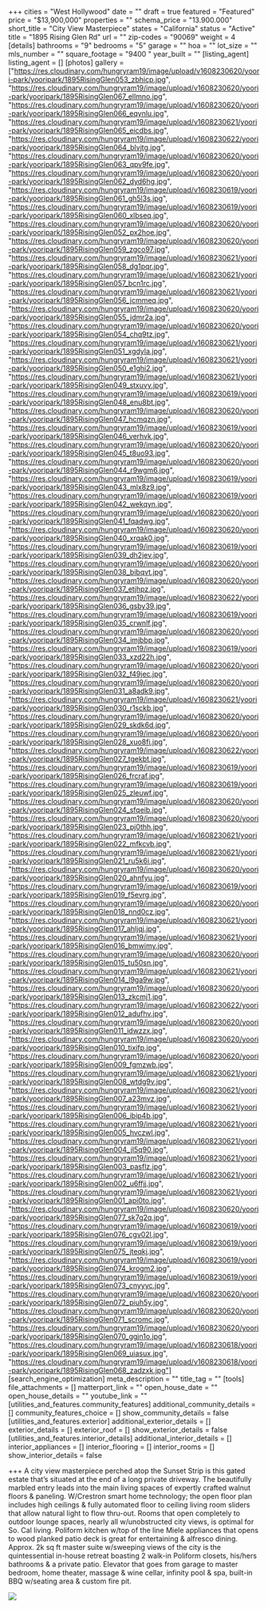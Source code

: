 +++
cities = "West Hollywood"
date = ""
draft = true
featured = "Featured"
price = "$13,900,000"
properties = ""
schema_price = "13.900.000"
short_title = "City View Masterpiece"
states = "California"
status = "Active"
title = "1895 Rising Glen Rd"
url = ""
zip-codes = "90069"
weight = 4
[details]
bathrooms = "9"
bedrooms = "5"
garage = ""
hoa = ""
lot_size = ""
mls_number = ""
square_footage = "9400 "
year_built = ""
[listing_agent]
listing_agent = []
[photos]
gallery = ["https://res.cloudinary.com/hungryram19/image/upload/v1608230620/yoori-park/yooripark/1895RisingGlen053_zbhicp.jpg", "https://res.cloudinary.com/hungryram19/image/upload/v1608230620/yoori-park/yooripark/1895RisingGlen067_ellmno.jpg", "https://res.cloudinary.com/hungryram19/image/upload/v1608230620/yoori-park/yooripark/1895RisingGlen066_eqynlu.jpg", "https://res.cloudinary.com/hungryram19/image/upload/v1608230621/yoori-park/yooripark/1895RisingGlen065_eicdbs.jpg", "https://res.cloudinary.com/hungryram19/image/upload/v1608230622/yoori-park/yooripark/1895RisingGlen064_blvjtg.jpg", "https://res.cloudinary.com/hungryram19/image/upload/v1608230620/yoori-park/yooripark/1895RisingGlen063_qpv9fe.jpg", "https://res.cloudinary.com/hungryram19/image/upload/v1608230620/yoori-park/yooripark/1895RisingGlen062_dyd6hg.jpg", "https://res.cloudinary.com/hungryram19/image/upload/v1608230619/yoori-park/yooripark/1895RisingGlen061_gh5l3s.jpg", "https://res.cloudinary.com/hungryram19/image/upload/v1608230619/yoori-park/yooripark/1895RisingGlen060_xlbseq.jpg", "https://res.cloudinary.com/hungryram19/image/upload/v1608230620/yoori-park/yooripark/1895RisingGlen052_px2hoe.jpg", "https://res.cloudinary.com/hungryram19/image/upload/v1608230620/yoori-park/yooripark/1895RisingGlen059_zgco97.jpg", "https://res.cloudinary.com/hungryram19/image/upload/v1608230621/yoori-park/yooripark/1895RisingGlen058_dg1pqr.jpg", "https://res.cloudinary.com/hungryram19/image/upload/v1608230621/yoori-park/yooripark/1895RisingGlen057_bcn1rc.jpg", "https://res.cloudinary.com/hungryram19/image/upload/v1608230621/yoori-park/yooripark/1895RisingGlen056_jcmmeq.jpg", "https://res.cloudinary.com/hungryram19/image/upload/v1608230620/yoori-park/yooripark/1895RisingGlen055_jdmr2a.jpg", "https://res.cloudinary.com/hungryram19/image/upload/v1608230620/yoori-park/yooripark/1895RisingGlen054_chq9tz.jpg", "https://res.cloudinary.com/hungryram19/image/upload/v1608230621/yoori-park/yooripark/1895RisingGlen051_xgdyla.jpg", "https://res.cloudinary.com/hungryram19/image/upload/v1608230621/yoori-park/yooripark/1895RisingGlen050_e1ghi2.jpg", "https://res.cloudinary.com/hungryram19/image/upload/v1608230621/yoori-park/yooripark/1895RisingGlen049_stxuvy.jpg", "https://res.cloudinary.com/hungryram19/image/upload/v1608230619/yoori-park/yooripark/1895RisingGlen048_enu8bt.jpg", "https://res.cloudinary.com/hungryram19/image/upload/v1608230620/yoori-park/yooripark/1895RisingGlen047_hcmqzn.jpg", "https://res.cloudinary.com/hungryram19/image/upload/v1608230619/yoori-park/yooripark/1895RisingGlen046_verhvk.jpg", "https://res.cloudinary.com/hungryram19/image/upload/v1608230620/yoori-park/yooripark/1895RisingGlen045_t8uo93.jpg", "https://res.cloudinary.com/hungryram19/image/upload/v1608230620/yoori-park/yooripark/1895RisingGlen044_r9wgm6.jpg", "https://res.cloudinary.com/hungryram19/image/upload/v1608230619/yoori-park/yooripark/1895RisingGlen043_mlx8z9.jpg", "https://res.cloudinary.com/hungryram19/image/upload/v1608230619/yoori-park/yooripark/1895RisingGlen042_wekqyn.jpg", "https://res.cloudinary.com/hungryram19/image/upload/v1608230620/yoori-park/yooripark/1895RisingGlen041_fqadwg.jpg", "https://res.cloudinary.com/hungryram19/image/upload/v1608230620/yoori-park/yooripark/1895RisingGlen040_xrqak0.jpg", "https://res.cloudinary.com/hungryram19/image/upload/v1608230619/yoori-park/yooripark/1895RisingGlen039_dh2jev.jpg", "https://res.cloudinary.com/hungryram19/image/upload/v1608230620/yoori-park/yooripark/1895RisingGlen038_bibqvt.jpg", "https://res.cloudinary.com/hungryram19/image/upload/v1608230620/yoori-park/yooripark/1895RisingGlen037_etjhpz.jpg", "https://res.cloudinary.com/hungryram19/image/upload/v1608230622/yoori-park/yooripark/1895RisingGlen036_gsby39.jpg", "https://res.cloudinary.com/hungryram19/image/upload/v1608230619/yoori-park/yooripark/1895RisingGlen035_crwnlf.jpg", "https://res.cloudinary.com/hungryram19/image/upload/v1608230620/yoori-park/yooripark/1895RisingGlen034_imjbbp.jpg", "https://res.cloudinary.com/hungryram19/image/upload/v1608230619/yoori-park/yooripark/1895RisingGlen033_xzd22h.jpg", "https://res.cloudinary.com/hungryram19/image/upload/v1608230620/yoori-park/yooripark/1895RisingGlen032_f49jec.jpg", "https://res.cloudinary.com/hungryram19/image/upload/v1608230620/yoori-park/yooripark/1895RisingGlen031_a8adk9.jpg", "https://res.cloudinary.com/hungryram19/image/upload/v1608230621/yoori-park/yooripark/1895RisingGlen030_r1sckb.jpg", "https://res.cloudinary.com/hungryram19/image/upload/v1608230620/yoori-park/yooripark/1895RisingGlen029_skdk6d.jpg", "https://res.cloudinary.com/hungryram19/image/upload/v1608230620/yoori-park/yooripark/1895RisingGlen028_xuo8fi.jpg", "https://res.cloudinary.com/hungryram19/image/upload/v1608230622/yoori-park/yooripark/1895RisingGlen027_tgekbt.jpg", "https://res.cloudinary.com/hungryram19/image/upload/v1608230619/yoori-park/yooripark/1895RisingGlen026_frcraf.jpg", "https://res.cloudinary.com/hungryram19/image/upload/v1608230619/yoori-park/yooripark/1895RisingGlen025_zleuwf.jpg", "https://res.cloudinary.com/hungryram19/image/upload/v1608230620/yoori-park/yooripark/1895RisingGlen024_sfqeib.jpg", "https://res.cloudinary.com/hungryram19/image/upload/v1608230620/yoori-park/yooripark/1895RisingGlen023_pj0thh.jpg", "https://res.cloudinary.com/hungryram19/image/upload/v1608230621/yoori-park/yooripark/1895RisingGlen022_mfkcvb.jpg", "https://res.cloudinary.com/hungryram19/image/upload/v1608230621/yoori-park/yooripark/1895RisingGlen021_ru5k6i.jpg", "https://res.cloudinary.com/hungryram19/image/upload/v1608230620/yoori-park/yooripark/1895RisingGlen020_ahnfyu.jpg", "https://res.cloudinary.com/hungryram19/image/upload/v1608230619/yoori-park/yooripark/1895RisingGlen019_f5evrg.jpg", "https://res.cloudinary.com/hungryram19/image/upload/v1608230620/yoori-park/yooripark/1895RisingGlen018_nnd0cz.jpg", "https://res.cloudinary.com/hungryram19/image/upload/v1608230621/yoori-park/yooripark/1895RisingGlen017_ahljqj.jpg", "https://res.cloudinary.com/hungryram19/image/upload/v1608230621/yoori-park/yooripark/1895RisingGlen016_bmwimy.jpg", "https://res.cloudinary.com/hungryram19/image/upload/v1608230620/yoori-park/yooripark/1895RisingGlen015_tu50sn.jpg", "https://res.cloudinary.com/hungryram19/image/upload/v1608230621/yoori-park/yooripark/1895RisingGlen014_l9ga9w.jpg", "https://res.cloudinary.com/hungryram19/image/upload/v1608230620/yoori-park/yooripark/1895RisingGlen013_zkcmj1.jpg", "https://res.cloudinary.com/hungryram19/image/upload/v1608230622/yoori-park/yooripark/1895RisingGlen012_adufhv.jpg", "https://res.cloudinary.com/hungryram19/image/upload/v1608230620/yoori-park/yooripark/1895RisingGlen011_idwzzx.jpg", "https://res.cloudinary.com/hungryram19/image/upload/v1608230620/yoori-park/yooripark/1895RisingGlen010_tixifp.jpg", "https://res.cloudinary.com/hungryram19/image/upload/v1608230620/yoori-park/yooripark/1895RisingGlen009_fgmzwb.jpg", "https://res.cloudinary.com/hungryram19/image/upload/v1608230621/yoori-park/yooripark/1895RisingGlen008_wtdg9v.jpg", "https://res.cloudinary.com/hungryram19/image/upload/v1608230621/yoori-park/yooripark/1895RisingGlen007_a23mvz.jpg", "https://res.cloudinary.com/hungryram19/image/upload/v1608230621/yoori-park/yooripark/1895RisingGlen006_ibip4b.jpg", "https://res.cloudinary.com/hungryram19/image/upload/v1608230621/yoori-park/yooripark/1895RisingGlen005_hvczwl.jpg", "https://res.cloudinary.com/hungryram19/image/upload/v1608230621/yoori-park/yooripark/1895RisingGlen004_jl5q90.jpg", "https://res.cloudinary.com/hungryram19/image/upload/v1608230621/yoori-park/yooripark/1895RisingGlen003_pasflz.jpg", "https://res.cloudinary.com/hungryram19/image/upload/v1608230621/yoori-park/yooripark/1895RisingGlen002_u6ffjj.jpg", "https://res.cloudinary.com/hungryram19/image/upload/v1608230621/yoori-park/yooripark/1895RisingGlen001_api0to.jpg", "https://res.cloudinary.com/hungryram19/image/upload/v1608230620/yoori-park/yooripark/1895RisingGlen077_sk7g2q.jpg", "https://res.cloudinary.com/hungryram19/image/upload/v1608230619/yoori-park/yooripark/1895RisingGlen076_cgv02l.jpg", "https://res.cloudinary.com/hungryram19/image/upload/v1608230619/yoori-park/yooripark/1895RisingGlen075_jteqkj.jpg", "https://res.cloudinary.com/hungryram19/image/upload/v1608230619/yoori-park/yooripark/1895RisingGlen074_krogm2.jpg", "https://res.cloudinary.com/hungryram19/image/upload/v1608230619/yoori-park/yooripark/1895RisingGlen073_cnyyyc.jpg", "https://res.cloudinary.com/hungryram19/image/upload/v1608230620/yoori-park/yooripark/1895RisingGlen072_piuh5y.jpg", "https://res.cloudinary.com/hungryram19/image/upload/v1608230620/yoori-park/yooripark/1895RisingGlen071_scromc.jpg", "https://res.cloudinary.com/hungryram19/image/upload/v1608230620/yoori-park/yooripark/1895RisingGlen070_ggjn1o.jpg", "https://res.cloudinary.com/hungryram19/image/upload/v1608230618/yoori-park/yooripark/1895RisingGlen069_uiasux.jpg", "https://res.cloudinary.com/hungryram19/image/upload/v1608230618/yoori-park/yooripark/1895RisingGlen068_zadzxk.jpg"]
[search_engine_optimization]
meta_description = ""
title_tag = ""
[tools]
file_attachments = []
matterport_link = ""
open_house_date = ""
open_house_details = ""
youtube_link = ""
[utilities_and_features.community_features]
additional_community_details = []
community_features_choice = []
show_community_details = false
[utilities_and_features.exterior]
additional_exterior_details = []
exterior_details = []
exterior_roof = []
show_exterior_details = false
[utilities_and_features.interior_details]
additional_interior_details = []
interior_appliances = []
interior_flooring = []
interior_rooms = []
show_interior_details = false

+++
A city view masterpiece perched atop the Sunset Strip is this gated estate that’s situated at the end of a long private driveway. The beautifully marbled entry leads into the main living spaces of expertly crafted walnut floors & paneling. W/Crestron smart home technology; the open floor plan includes high ceilings & fully automated floor to ceiling living room sliders that allow natural light to flow thru-out. Rooms that open completely to outdoor lounge spaces, nearly all w/unobstructed city views, is optimal for So. Cal living. Poliform kitchen w/top of the line Miele appliances that opens to wood planked patio deck is great for entertaining & alfresco dining. Approx. 2k sq ft master suite w/sweeping views of the city is the quintessential in-house retreat boasting 2 walk-in Poliform closets, his/hers bathrooms & a private patio. Elevator that goes from garage to master bedroom, home theater, massage & wine cellar, infinity pool & spa, built-in BBQ w/seating area & custom fire pit.

  
![](https://res.cloudinary.com/hungryram19/image/upload/v1608162411/yoori-park/yooripark/revelbg2_iom7bo.jpg)